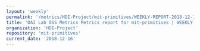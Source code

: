 ```yaml
---
layout: 'weekly'
permalink: '/metrics/HDI-Project/mit-primitives/WEEKLY-REPORT-2018-12-16'
title: 'DAI Lab OSS Metrics Metrics report for mit-primitives | WEEKLY-REPORT-2018-12-16'
organization: 'HDI-Project'
repository: 'mit-primitives'
current_date: '2018-12-16'
---
```

